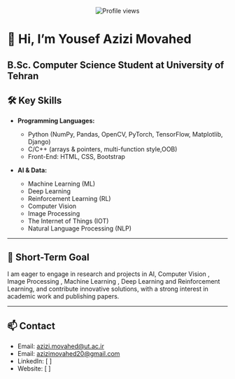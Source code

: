 <p align="center">
  <img src="https://komarev.com/ghpvc/?username=YousefAMovahed&style=flat-square" alt="Profile views" />
</p>

# 👋 Hi, I’m Yousef Azizi Movahed

**B.Sc. Computer Science Student at University of Tehran**  
---

## 🛠️ Key Skills

- **Programming Languages:**  
  - Python (NumPy, Pandas, OpenCV, PyTorch, TensorFlow, Matplotlib, Django)  
  - C/C++ (arrays & pointers, multi-function style,OOB)  
  - Front-End: HTML, CSS, Bootstrap  

- **AI & Data:**  
  - Machine Learning (ML)  
  - Deep Learning  
  - Reinforcement Learning (RL)  
  - Computer Vision
  - Image Processing
  - The Internet of Things (IOT)
  - Natural Language Processing (NLP)  

---

## 🎯 Short-Term Goal

I am eager to engage in research and projects in AI, Computer Vision , Image Processing , Machine Learning , Deep Learning and Reinforcement Learning, and contribute innovative solutions, with a strong interest in academic work and publishing papers.

---

## 📫 Contact

- Email: [azizi.movahed@ut.ac.ir](mailto:azizi.movahed@ut.ac.ir)  
- Email: [azizimovahed20@gmail.com](mailto:azizimovahed20@gmail.com)  
- LinkedIn: [ ]  
- Website: [ ]
